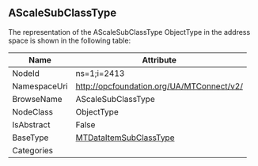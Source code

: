 <!-- objecttype -->
## AScaleSubClassType
  
<!-- end of text -->
The representation of the AScaleSubClassType ObjectType in the address space is shown in the following table:  

|Name|Attribute|
|---|---|
|NodeId|ns=1;i=2413|
|NamespaceUri|http://opcfoundation.org/UA/MTConnect/v2/|
|BrowseName|AScaleSubClassType|
|NodeClass|ObjectType|
|IsAbstract|False|
|BaseType|[MTDataItemSubClassType](../../ObjectTypes/MTDataItemSubClassType/readme.md)|
|Categories||

